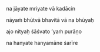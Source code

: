 na jāyate mriyate vā kadācin

nāyaṁ bhūtvā bhavitā vā na bhūyaḥ

ajo nityaḥ śāśvato ’yaṁ purāṇo

na hanyate hanyamāne śarīre